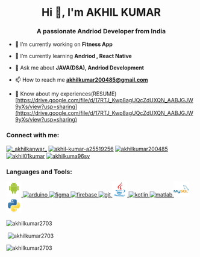 <h1 align="center">Hi 👋, I'm AKHIL KUMAR</h1>
<h3 align="center">A passionate Andriod Developer from India</h3>

- 🔭 I’m currently working on **Fitness App**

- 🌱 I’m currently learning **Andriod , React Native**

- 💬 Ask me about **JAVA(DSA), Andriod Development**

- 📫 How to reach me **akhilkumar200485@gmail.com**

- 📄 Know about my experiences(RESUME) [https://drive.google.com/file/d/17RTJ_Kwp8agUQcZdUXQN_AABJGJW9yXs/view?usp=sharing](https://drive.google.com/file/d/17RTJ_Kwp8agUQcZdUXQN_AABJGJW9yXs/view?usp=sharing)

<h3 align="left">Connect with me:</h3>
<p align="left">
<a href="https://twitter.com/_akhilkanwar_" target="blank"><img align="center" src="https://raw.githubusercontent.com/rahuldkjain/github-profile-readme-generator/master/src/images/icons/Social/twitter.svg" alt="_akhilkanwar_" height="30" width="40" /></a>
<a href="https://linkedin.com/in/akhil-kumar-a25519256" target="blank"><img align="center" src="https://raw.githubusercontent.com/rahuldkjain/github-profile-readme-generator/master/src/images/icons/Social/linked-in-alt.svg" alt="akhil-kumar-a25519256" height="30" width="40" /></a>
<a href="https://www.hackerrank.com/akhilkumar200485" target="blank"><img align="center" src="https://raw.githubusercontent.com/rahuldkjain/github-profile-readme-generator/master/src/images/icons/Social/hackerrank.svg" alt="akhilkumar200485" height="30" width="40" /></a>
<a href="https://www.leetcode.com/akhil01kumar" target="blank"><img align="center" src="https://raw.githubusercontent.com/rahuldkjain/github-profile-readme-generator/master/src/images/icons/Social/leet-code.svg" alt="akhil01kumar" height="30" width="40" /></a>
<a href="https://auth.geeksforgeeks.org/user/akhilkuma96sv" target="blank"><img align="center" src="https://raw.githubusercontent.com/rahuldkjain/github-profile-readme-generator/master/src/images/icons/Social/geeks-for-geeks.svg" alt="akhilkuma96sv" height="30" width="40" /></a>
</p>

<h3 align="left">Languages and Tools:</h3>
<p align="left"> <a href="https://developer.android.com" target="_blank" rel="noreferrer"> <img src="https://raw.githubusercontent.com/devicons/devicon/master/icons/android/android-original-wordmark.svg" alt="android" width="40" height="40"/> </a> 
<a href="https://www.arduino.cc/" target="_blank" rel="noreferrer"> <img src="https://cdn.worldvectorlogo.com/logos/arduino-1.svg" alt="arduino" width="40" height="40"/> </a> 
<a href="https://www.figma.com/" target="_blank" rel="noreferrer"> <img src="https://www.vectorlogo.zone/logos/figma/figma-icon.svg" alt="figma" width="40" height="40"/> </a>
<a href="https://firebase.google.com/" target="_blank" rel="noreferrer"> <img src="https://www.vectorlogo.zone/logos/firebase/firebase-icon.svg" alt="firebase" width="40" height="40"/> </a> 
<a href="https://git-scm.com/" target="_blank" rel="noreferrer"> <img src="https://www.vectorlogo.zone/logos/git-scm/git-scm-icon.svg" alt="git" width="40" height="40"/> </a> 
<a href="https://www.java.com" target="_blank" rel="noreferrer"> <img src="https://raw.githubusercontent.com/devicons/devicon/master/icons/java/java-original.svg" alt="java" width="40" height="40"/> </a> 
<a href="https://kotlinlang.org" target="_blank" rel="noreferrer"> <img src="https://www.vectorlogo.zone/logos/kotlinlang/kotlinlang-icon.svg" alt="kotlin" width="40" height="40"/> </a> 
<a href="https://www.mathworks.com/" target="_blank" rel="noreferrer"> <img src="https://upload.wikimedia.org/wikipedia/commons/2/21/Matlab_Logo.png" alt="matlab" width="40" height="40"/> </a> 
<a href="https://www.mysql.com/" target="_blank" rel="noreferrer"> <img src="https://raw.githubusercontent.com/devicons/devicon/master/icons/mysql/mysql-original-wordmark.svg" alt="mysql" width="40" height="40"/> </a>
  <a href="https://www.python.org" target="_blank" rel="noreferrer"> <img src="https://raw.githubusercontent.com/devicons/devicon/master/icons/python/python-original.svg" alt="python" width="40" height="40"/> </a> </p>

<p><img align="center" src="https://github-readme-stats.vercel.app/api/top-langs?username=akhilkumar2703&show_icons=true&locale=en&layout=compact" alt="akhilkumar2703" /></p>

<p>&nbsp;<img align="center" src="https://github-readme-stats.vercel.app/api?username=akhilkumar2703&show_icons=true&locale=en" alt="akhilkumar2703" /></p>

<p><img align="center" src="https://github-readme-streak-stats.herokuapp.com/?user=akhilkumar2703&" alt="akhilkumar2703" /></p>
